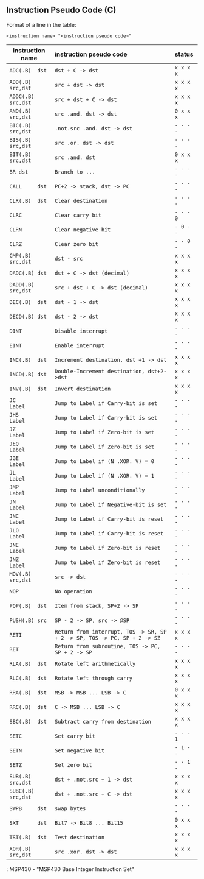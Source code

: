 ## Instruction Pseudo Code (C)

Format of a line in the table:

`<instruction name> "<instruction pseudo code>"`

| instruction name    | instruction pseudo code                                                    | status    |
|---------------------|:---------------------------------------------------------------------------|:----------|
| `ADC(.B)  dst`      | `dst + C -> dst`                                                           | `x x x x` |
| `ADD(.B)  src,dst`  | `src + dst -> dst`                                                         | `x x x x` |
| `ADDC(.B) src,dst`  | `src + dst + C -> dst`                                                     | `x x x x` |
| `AND(.B)  src,dst`  | `src .and. dst -> dst`                                                     | `0 x x x` |
| `BIC(.B)  src,dst`  | `.not.src .and. dst -> dst`                                                | `- - - -` |
| `BIS(.B)  src,dst`  | `src .or. dst -> dst`                                                      | `- - - -` |
| `BIT(.B)  src,dst`  | `src .and. dst`                                                            | `0 x x x` |
| `BR dst`            | `Branch to ...`                                                            | `- - - -` |
| `CALL     dst`      | `PC+2 -> stack, dst -> PC`                                                 | `- - - -` |
| `CLR(.B)  dst`      | `Clear destination`                                                        | `- - - -` |
| `CLRC`              | `Clear carry bit`                                                          | `- - - 0` |
| `CLRN`              | `Clear negative bit`                                                       | `- 0 - -` |
| `CLRZ`              | `Clear zero bit`                                                           | `- - 0 -` |
| `CMP(.B)  src,dst`  | `dst - src`                                                                | `x x x x` |
| `DADC(.B) dst`      | `dst + C -> dst (decimal)`                                                 | `x x x x` |
| `DADD(.B) src,dst`  | `src + dst + C -> dst (decimal)`                                           | `x x x x` |
| `DEC(.B)  dst`      | `dst - 1 -> dst`                                                           | `x x x x` |
| `DECD(.B) dst`      | `dst - 2 -> dst`                                                           | `x x x x` |
| `DINT`              | `Disable interrupt`                                                        | `- - - -` |
| `EINT`              | `Enable interrupt`                                                         | `- - - -` |
| `INC(.B)  dst`      | `Increment destination, dst +1 -> dst`                                     | `x x x x` |
| `INCD(.B) dst`      | `Double-Increment destination, dst+2->dst`                                 | `x x x x` |
| `INV(.B)  dst`      | `Invert destination`                                                       | `x x x x` |
| `JC       Label`    | `Jump to Label if Carry-bit is set`                                        | `- - - -` |
| `JHS      Label`    | `Jump to Label if Carry-bit is set`                                        | `- - - -` |
| `JZ       Label`    | `Jump to Label if Zero-bit is set`                                         | `- - - -` |
| `JEQ      Label`    | `Jump to Label if Zero-bit is set`                                         | `- - - -` |
| `JGE      Label`    | `Jump to Label if (N .XOR. V) = 0`                                         | `- - - -` |
| `JL       Label`    | `Jump to Label if (N .XOR. V) = 1`                                         | `- - - -` |
| `JMP      Label`    | `Jump to Label unconditionally`                                            | `- - - -` |
| `JN       Label`    | `Jump to Label if Negative-bit is set`                                     | `- - - -` |
| `JNC      Label`    | `Jump to Label if Carry-bit is reset`                                      | `- - - -` |
| `JLO      Label`    | `Jump to Label if Carry-bit is reset`                                      | `- - - -` |
| `JNE      Label`    | `Jump to Label if Zero-bit is reset`                                       | `- - - -` |
| `JNZ      Label`    | `Jump to Label if Zero-bit is reset`                                       | `- - - -` |
| `MOV(.B)  src,dst`  | `src -> dst`                                                               | `- - - -` |
| `NOP`               | `No operation`                                                             | `- - - -` |
| `POP(.B)  dst`      | `Item from stack, SP+2 -> SP`                                              | `- - - -` |
| `PUSH(.B) src`      | `SP - 2 -> SP, src -> @SP`                                                 | `- - - -` |
| `RETI`              | `Return from interrupt, TOS -> SR, SP + 2 -> SP, TOS -> PC, SP + 2 -> SZ`  | `x x x x` |
| `RET`               | `Return from subroutine, TOS -> PC, SP + 2 -> SP`                          | `- - - -` |
| `RLA(.B)  dst`      | `Rotate left arithmetically`                                               | `x x x x` |
| `RLC(.B)  dst`      | `Rotate left through carry`                                                | `x x x x` |
| `RRA(.B)  dst`      | `MSB -> MSB ... LSB -> C`                                                  | `0 x x x` |
| `RRC(.B)  dst`      | `C -> MSB ... LSB -> C`                                                    | `x x x x` |
| `SBC(.B)  dst`      | `Subtract carry from destination`                                          | `x x x x` |
| `SETC`              | `Set carry bit`                                                            | `- - - 1` |
| `SETN`              | `Set negative bit`                                                         | `- 1 - -` |
| `SETZ`              | `Set zero bit`                                                             | `- - 1 -` |
| `SUB(.B)  src,dst`  | `dst + .not.src + 1 -> dst`                                                | `x x x x` |
| `SUBC(.B) src,dst`  | `dst + .not.src + C -> dst`                                                | `x x x x` |
| `SWPB     dst`      | `swap bytes`                                                               | `- - - -` |
| `SXT      dst`      | `Bit7 -> Bit8 ... Bit15`                                                   | `0 x x x` |
| `TST(.B)  dst`      | `Test destination`                                                         | `x x x x` |
| `XOR(.B)  src,dst`  | `src .xor. dst -> dst`                                                     | `x x x x` |
: MSP430 - "MSP430 Base Integer Instruction Set"
